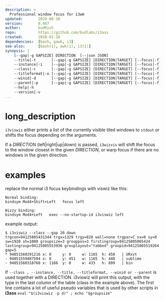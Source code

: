 ```yaml
---
description: >
  Professional window focus for i3wm
updated:       2020-08-10
version:       0.467
author:        budRich
repo:          https://github.com/budlabs/i3ass
created:       2018-01-18
dependencies:  [bash, gawk, i3]
see-also:      [bash(1), awk(1), i3(1)]
synopsis: |
    [--gap|-g GAPSIZE] DIRECTION  [--json JSON]
    --title|-t       [--gap|-g GAPSIZE] [DIRECTION|TARGET] [--focus|-f] [--json JSON]
    --instance|-i    [--gap|-g GAPSIZE] [DIRECTION|TARGET] [--focus|-f] [--json JSON]
    --class|-c       [--gap|-g GAPSIZE] [DIRECTION|TARGET] [--focus|-f] [--json JSON]
    --titleformat|-o [--gap|-g GAPSIZE] [DIRECTION|TARGET] [--focus|-f] [--json JSON]
    --winid|-d       [--gap|-g GAPSIZE] [DIRECTION|TARGET] [--focus|-f] [--json JSON]
    --parent|-p      [--gap|-g GAPSIZE] [DIRECTION|TARGET] [--focus|-f] [--json JSON]
    --help|-h
    --version|-v
...
```


# long_description

`i3viswiz` either prints a list of the currently visible tiled windows to `stdout` or shifts the focus depending on the arguments.  

If a *DIRECTION* (left|right|up|down) is passed, `i3wizvis` will shift the focus to the window closest in the given *DIRECTION*, or warp focus if there are no windows in the given direction.  

# examples

replace the normal i3 focus keybindings with viswiz like this:  
``` text
Normal binding:
bindsym Mod4+Shift+Left   focus left

Wizzy binding:
bindsym Mod4+Left   exec --no-startup-id i3viswiz left
```

example output:  
``` text
$ i3viswiz --class --gap 20 down
trgcon=94125805431344 trgx=1329 trgy=828 wall=none trgpar=C sx=0 sy=0 sw=1920 sh=1080 groupsize=3 grouppos=3 firstingroup=94125805065424 lastingroup=94125805553936 grouplayout="tabbed" groupid=94125805519264 gap=5
* 94851560291216 x: 0     y: 0     w: 1165  h: 450   | URxvt
- 94851559487504 x: 0     y: 451   w: 1165  h: 448   | sublime
- 94851560318768 x: 1166  y: 0     w: 433   h: 899   | bin
```

If `--class , --instance, --title, --titleformat, --winid or --parent` is used together with a DIRECTION. i3viswiz will print this output, with the type in the last column of the table (class in the example above). The first line contains a lot of useful pseudo variables that is used by other scripts in **i3ass** 
`eval "$(i3viswiz -p d)" ; echo "$groupsize"`
